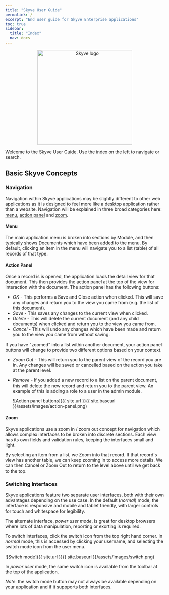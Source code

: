 ```yaml
---
title: "Skyve User Guide"
permalink: /
excerpt: "End user guide for Skyve Enterprise applications"
toc: true
sidebar:
  title: "Index"
  nav: docs
---
```


<div style="margin: 0 auto; text-align: center">
  <img src="assets/images/skyve-logo.png" width="300" alt="Skyve logo" />
</div>

Welcome to the Skyve User Guide. Use the index on the left to navigate or search.

## Basic Skyve Concepts

### Navigation
				
Navigation within Skyve applications may be slightly different to other web applications as it is designed to feel more like a desktop application rather than a website. Navigation will be explained in three broad categories here: [menu](#menu), [action panel](#action-panel) and [zoom](#zoom).

#### Menu

The main application menu is broken into sections by Module, and then typically shows Documents which have been added to the menu. By default, clicking an item in the menu will navigate you to a list (table) of all records of that type. 

#### Action Panel

Once a record is is opened, the application loads the detail view for that document. This then provides the action panel at the top of the view for interaction with the document. The action panel has the following buttons:

* _OK_ - This performs a Save and Close action when clicked. This will save any 
changes and return you to the view you came from (e.g. the list of this document).
* _Save_ - This saves any changes to the current view when clicked. 
* _Delete_ - This will delete the current document (and any child documents) when clicked and return you to the view you came from. 
* _Cancel_ - This will undo any changes which have been made and return you to the view you came from without saving.
						
If you have "zoomed" into a list within another document, your action panel buttons will change to provide two different options based on your context.

* _Zoom Out_ - This will return you to the parent view of the record you are in. Any changes will be saved or cancelled based on the action you take at the parent level.
* _Remove_ - If you added a new record to a list on the parent document, this will delete the new record and return you to the parent view. An example of this is adding a role to a user in the admin module.

    ![Action panel buttons]({{ site.url }}{{ site.baseurl }}/assets/images/action-panel.png)

#### Zoom

Skyve applications use a zoom in / zoom out concept for navigation which allows complex
interfaces to be broken into discrete sections. Each view has its own fields and validation rules, keeping the interfaces small and light.

By selecting an item from a list, we Zoom into that record. If that record's view has  another table, we can keep zooming in to access more details. We can then Cancel or Zoom Out to return to the level above until we get back to the top.

### Switching Interfaces

Skyve applications feature two separate user interfaces, both with their own advantages depending on the use case. In the default (_normal_) mode, the interface is responsive and mobile and tablet friendly, with larger controls for touch and whitespace for legibility.

The alternate interface, _power user mode_, is great for desktop browsers where lots of data manipulation, reporting or exorting is required.

To switch interfaces, click the switch icon from the top right hand corner. In _normal_ mode, this is accessed by clicking your username, and selecting the switch mode icon from the user menu.

  ![Switch mode]({{ site.url }}{{ site.baseurl }}/assets/images/switch.png)

In _power user_ mode, the same switch icon is available from the toolbar at the top of the application.

_Note_: the switch mode button may not always be available depending on your application and if it suppports both interfaces.
